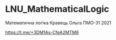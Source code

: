 # LNU_MathematicalLogic
Математична логіка Кравець Ольга ПМО-31 2021

https://t.me/+3DM1As-CfeA2MTM6
